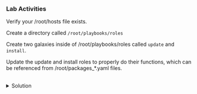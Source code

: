 ### Lab Activities
Verify your /root/hosts file exists.

Create a directory called ` /root/playbooks/roles `

Create two galaxies inside of /root/playbooks/roles called ` update ` and ` install `.

Update the update and install roles to properly do their functions, which can be referenced from /root/packages_*.yaml files.


<br>
<details>
<summary>Solution</summary>

```plain
cat /root/hosts
```{{exec}}

Note: There are variables now assigned to each of the servers (env)

make the directory structure as required.

```plain
mkdir -p /root/playbooks/roles
cd /root/playbooks/roles
```{{exec}}

Note: You're now moved into that directory and can create the required roles using ansible-galaxy command

```plain
ls -l
tree
ansible-galaxy init update
```{{exec}}

and check

```plain
ls -l
tree
```{{exec}}

Now create the second role

```plain
ls -l
ansible-galaxy init install
```{{exec}}

and check again

```plain
ls -l
tree
```{{exec}}

Go into the update directory to update and create the right files.

```plain
vi /root/playbooks/roles/update/tasks/main.yml
```{{exec}}

```
---
# tasks file for update

- include_tasks: update.yaml
  tags:
    - update
```

You also have to create that file correctly within the tasks.

```plain
vi /root/playbooks/roles/update/tasks/update.yaml
```{{exec}}

```
- name: Upgrade all packages to the latest version
  apt:
    name: "*"
    state: latest
```

Now you have to do that for the second directory

Go into the update directory to update and create the right files.

```plain
vi /root/playbooks/roles/install/tasks/main.yml
```{{exec}}

```
---
# tasks file for install

- include_tasks: install.yaml
  tags:
    - install
```

You also have to create that file correctly within the tasks.

```plain
vi /root/playbooks/roles/install/tasks/install.yaml
```{{exec}}

```
- name: Debug env variables just to see them
debug:
    var: app

- name: Install apache2 on the web server
apt:
    pkg: 
    - apache2
    - php
    state: present
when: '"web" in app'

- name: Install mariadb on the web server
apt:
    pkg: 
    - mariadb-server
    - mariadb-client
    state: present
when: '"db" in app'
```


</details>
